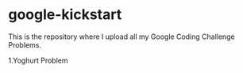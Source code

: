 # google-kickstart
This is the repository where I upload all my Google Coding Challenge Problems.

1.Yoghurt Problem
